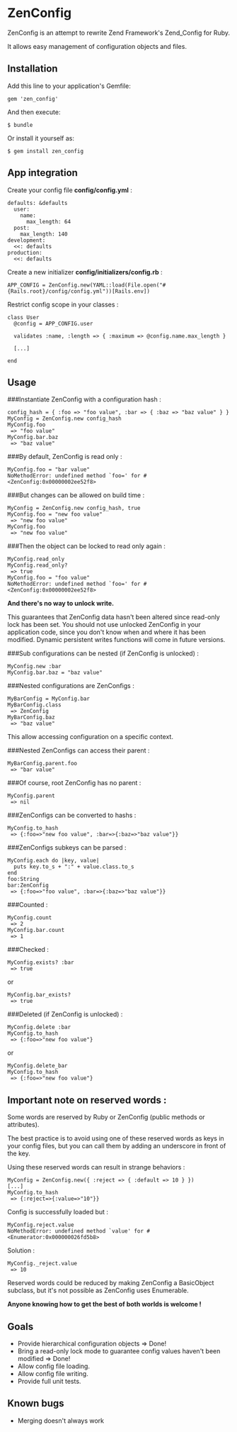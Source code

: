 # ZenConfig

ZenConfig is an attempt to rewrite Zend Framework's Zend_Config for Ruby.

It allows easy management of configuration objects and files.

## Installation

Add this line to your application's Gemfile:

    gem 'zen_config'

And then execute:

    $ bundle

Or install it yourself as:

    $ gem install zen_config

## App integration

Create your config file __config/config.yml__ :

    defaults: &defaults
      user:
        name:
          max_length: 64
      post:
        max_length: 140
    development:
      <<: defaults
    production:
      <<: defaults

Create a new initializer __config/initializers/config.rb__ :

    APP_CONFIG = ZenConfig.new(YAML::load(File.open("#{Rails.root}/config/config.yml"))[Rails.env])

Restrict config scope in your classes :

    class User
      @config = APP_CONFIG.user

      validates :name, :length => { :maximum => @config.name.max_length }

      [...]

    end

## Usage

###Instantiate ZenConfig with a configuration hash :

    config_hash = { :foo => "foo value", :bar => { :baz => "baz value" } }
    MyConfig = ZenConfig.new config_hash
    MyConfig.foo
     => "foo value"
    MyConfig.bar.baz
     => "baz value"

###By default, ZenConfig is read only :

    MyConfig.foo = "bar value"
    NoMethodError: undefined method `foo=' for #<ZenConfig:0x00000002ee52f8>

###But changes can be allowed on build time :

    MyConfig = ZenConfig.new config_hash, true
    MyConfig.foo = "new foo value"
     => "new foo value"
    MyConfig.foo
     => "new foo value"
     
###Then the object can be locked to read only again :

    MyConfig.read_only
    MyConfig.read_only?
     => true
    MyConfig.foo = "foo value"
    NoMethodError: undefined method `foo=' for #<ZenConfig:0x00000002ee52f8>

__And there's no way to unlock write.__

This guarantees that ZenConfig data hasn't been altered since read-only lock has been set.
You should not use unlocked ZenConfig in your application code, since you don't know when and where it has been modified.
Dynamic persistent writes functions will come in future versions.

###Sub configurations can be nested (if ZenConfig is unlocked) :

    MyConfig.new :bar
    MyConfig.bar.baz = "baz value"

###Nested configurations are ZenConfigs :

    MyBarConfig = MyConfig.bar
    MyBarConfig.class
     => ZenConfig
    MyBarConfig.baz
     => "baz value"
     
This allow accessing configuration on a specific context.

###Nested ZenConfigs can access their parent :

    MyBarConfig.parent.foo
     => "bar value"

###Of course, root ZenConfig has no parent :

    MyConfig.parent
     => nil

###ZenConfigs can be converted to hashs :

    MyConfig.to_hash
     => {:foo=>"new foo value", :bar=>{:baz=>"baz value"}}

###ZenConfigs subkeys can be parsed :

	MyConfig.each do |key, value|
	  puts key.to_s + ":" + value.class.to_s
	end
	foo:String
	bar:ZenConfig
	 => {:foo=>"foo value", :bar=>{:baz=>"baz value"}}

###Counted :

    MyConfig.count
     => 2
    MyConfig.bar.count
     => 1

###Checked :

    MyConfig.exists? :bar
     => true
     
or

    MyConfig.bar_exists?
     => true

###Deleted (if ZenConfig is unlocked) :

    MyConfig.delete :bar
    MyConfig.to_hash
     => {:foo=>"new foo value"}
     
or

    MyConfig.delete_bar
    MyConfig.to_hash
     => {:foo=>"new foo value"}

## Important note on reserved words :

Some words are reserved by Ruby or ZenConfig (public methods or attributes).

The best practice is to avoid using one of these reserved words as keys in your config files, but you can call them by adding an underscore in front of the key.

Using these reserved words can result in strange behaviors :

	MyConfig = ZenConfig.new({ :reject => { :default => 10 } })
	[...]
	MyConfig.to_hash
	 => {:reject=>{:value=>"10"}}

Config is successfully loaded but :
 
	MyConfig.reject.value
	NoMethodError: undefined method `value' for #<Enumerator:0x000000026fd5b8>

Solution :
	
	MyConfig._reject.value
	 => 10

Reserved words could be reduced by making ZenConfig a BasicObject subclass, but it's not possible as ZenConfig uses Enumerable.

__Anyone knowing how to get the best of both worlds is welcome !__

## Goals

- Provide hierarchical configuration objects => Done!
- Bring a read-only lock mode to guarantee config values haven't been modified => Done!
- Allow config file loading.
- Allow config file writing.
- Provide full unit tests.

## Known bugs

- Merging doesn't always work